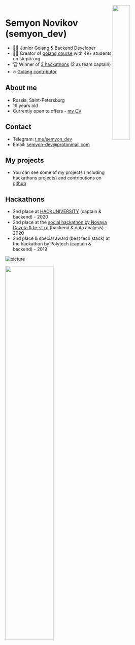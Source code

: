 <img src="https://i.imgur.com/CjmDfE4.jpg" align="right" height="33%" width="33%">


# Semyon Novikov (semyon_dev)
* 👨‍💻 Junior Golang & Backend Developer
* 👨‍🎓 Creator of [golang course](https://stepik.org/course/54403) with 4K+ students on stepik.org
* 🏆 Winner of [3 hackathons](#hackathons) (2 as team captain)
* 🔥 [Golang contributor](https://github.com/golang/go/issues/38682)

## About me
* Russia, Saint-Petersburg
* 19 years old
* Сurrently open to offers - [my CV](https://semyon.tech/myCV.pdf)

## Contact
* Telegram: [t.me/semyon_dev](https://t.me/semyon_dev)
* Email: [semyon-dev@protonmail.com](mailto:semyon-dev@protonmail.com)

## My projects
* You can see some of my projects (including hackathons projects) and contributions on [github](https://github.com/semyon-dev)

## Hackathons
* 2nd place at [HACKUNIVERSITY](https://www.hackuniversity.ru/) (captain & backend) - 2020
* 2nd place at the [social hackathon by Novaya Gazeta & te-st.ru](https://projector2020.te-st.ru/) (backend & data analysis) - 2020
* 2nd place & special award (best tech stack) at the hackathon by Polytech (captain & backend) - 2019

![picture](https://i.imgur.com/nluiaNR.jpg)

<img src="https://i.imgur.com/wur80Op.png" align="center" height="55%" width="55%">

